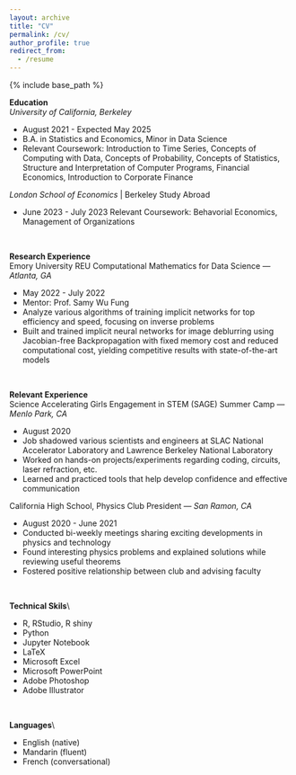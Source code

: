 ```yaml
---
layout: archive
title: "CV"
permalink: /cv/
author_profile: true
redirect_from:
  - /resume
---
```


{% include base_path %}

**Education**\
*University of California, Berkeley*
* August 2021 - Expected May 2025
* B.A. in Statistics and Economics, Minor in Data Science  
* Relevant Coursework: Introduction to Time Series, Concepts of Computing with Data, Concepts of Probability, Concepts of Statistics, Structure and Interpretation of Computer Programs, Financial Economics, Introduction to Corporate Finance 

*London School of Economics* | Berkeley Study Abroad
* June 2023 - July 2023
Relevant Coursework: Behavorial Economics, Management of Organizations

<br/>

**Research Experience**\
Emory University REU Computational Mathematics for Data Science — _Atlanta, GA_
* May 2022 - July 2022
* Mentor: Prof. Samy Wu Fung
* Analyze various algorithms of training implicit networks for top efficiency and speed⁠, focusing on inverse problems
* Built and trained implicit neural networks for image deblurring using Jacobian-free Backpropagation with fixed memory cost and reduced computational cost, yielding competitive results with state-of-the-art models

<br/>

**Relevant Experience**\
Science Accelerating Girls Engagement in STEM (SAGE) Summer Camp — _Menlo Park, CA_
* August 2020
* Job shadowed various scientists and engineers at SLAC National Accelerator Laboratory  and Lawrence Berkeley National Laboratory 
* Worked on hands-on projects/experiments regarding coding, circuits, laser refraction, etc. 
* Learned and practiced tools that help develop confidence and effective communication 

California High School, Physics Club President — _San Ramon, CA_
* August 2020 - June 2021
* Conducted bi-weekly meetings sharing exciting developments in physics  and technology
* Found interesting physics problems and explained solutions while reviewing useful theorems 
* Fostered positive relationship between club and advising faculty 

<br/>

**Technical Skils**\
* R, RStudio, R shiny
* Python
* Jupyter Notebook
* LaTeX
* Microsoft Excel
* Microsoft PowerPoint 
* Adobe Photoshop
* Adobe Illustrator

<br/>

**Languages**\
* English (native)
* Mandarin (fluent)
* French (conversational)

